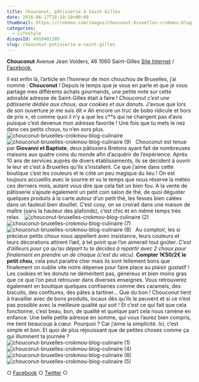 ```yaml
---
title: Chouconut, pâtisserie à Saint-Gilles
date: 2016-06-17T18:10:18+00:00
thumbnail: https://crokmou.com/images/chouconut-bruxelles-crokmou-blog-culinaire-3.jpg
categories:
  - Lifestyle
disqusId: 4918401105
slug: chouconut-patisserie-a-saint-gilles
---
```


**Chouconut**
Avenue Jean Volders, 46
1060 Saint-Gilles
[Site Internet](http://www.chouconut.com/) / [Facebook ](https://www.facebook.com/Chouconut)

Il est enfin là, l’article en l’honneur de mon chouchou de Bruxelles, j’ai nommé : **Chouconut** ! Depuis le temps que je vous en parle et que je vous partage mes différents achats gourmands, une petite note sur cette adorable adresse de Saint-Gilles était à faire ! _Chouconut c’est une pâtisserie dédiée aux choux, aux cookies et aux donuts._ J’avoue que lors de son ouverture je me suis dit « Ah encore un truc de bobo ridicule et hors de prix », et comme quoi il n’y a que les c**s qui ne changent pas d’avis puisque c’est devenue mon adresse favorite ! Une fois que tu mets le nez dans ces petits choux, tu n’en sors plus.   ![chouconut-bruxelles-crokmou-blog-culinaire](https://crokmou.com/images/chouconut-bruxelles-crokmou-blog-culinaire_zawqem.jpg)![chouconut-bruxelles-crokmou-blog-culinaire (9)](https://crokmou.com/images/chouconut-bruxelles-crokmou-blog-culinaire-9_abb6fa.jpg)   Chouconut est tenue par **Giovanni et Baptiste**, deux pâtissiers Bretons ayant fait de nombreuses maisons aux quatre coins du monde afin d’acquérir de l’expérience. Après 10 ans de services auprès de divers établissements, ils se décident à ouvrir le leur et c’est à Bruxelles qu’ils s’installent. Ce que j’aime dans cette boutique c’est les couleurs et le côté un peu magique du lieu ! On est toujours accueillis avec le sourire et vu le temps que nous réserve la météo ces derniers mois, autant vous dire que cela fait un bien fou. A la vente de pâtisserie s’ajoute également un petit coin salon de thé, de quoi déguster quelques produits à la carte autour d’un petit thé, les fesses bien calées dans un fauteuil bien douillet. C’est cosy, on se croirait dans une maison de maître (sans la hauteur des plafonds), c’est chic et en même temps très relax.   ![chouconut-bruxelles-crokmou-blog-culinaire (2)](https://crokmou.com/images/chouconut-bruxelles-crokmou-blog-culinaire-2_jgp5yx.jpg) ![chouconut-bruxelles-crokmou-blog-culinaire (7)](https://crokmou.com/images/chouconut-bruxelles-crokmou-blog-culinaire-7_f16p1w.jpg)![chouconut-bruxelles-crokmou-blog-culinaire (8)](https://crokmou.com/images/chouconut-bruxelles-crokmou-blog-culinaire-8_yl4v2x.jpg)   Au comptoir, les si précieux petits choux nous appellent avec insistance, leurs couleurs et leurs décorations attirent l’œil, à tel point que l’on aimerait tout goûter. _C’est d’ailleurs pour ça qu’au départ tu te décides à repartir avec 2 choux pour finalement en prendre un de chaque (c’est du vécu)_. **Compter 1€50/2€ le petit chou**, cela peut paraitre cher mais ils sont tellement bons que finalement on oublie vite notre dépense pour faire place au plaisir gustatif ! Les cookies et les donuts ne déméritent pas, généreux et bien moins gras que ce que l’on peut retrouver dans diverses enseignes. Vous retrouverez également en boutique quelques confiseries comme des caramels, des biscuits, des confitures, des pâtes à tartiner… Que du bon ! Chouconut tient à travailler avec de bons produits, locaux dès qu’ils le peuvent et si ce n’est pas possible avec la meilleure qualité qui soit ! Et c’est ce qui fait que cela fonctionne, c’est beau, bon, de qualité et quelque part cela nous ramène en enfance. Une belle petite adresse en somme, qui vous l’aurez bien compris, me tient beaucoup à cœur. Pourquoi ? Car j’aime la simplicité. Ici, c’est simple et bon. Et quoi de plus réjouissant que de petites choses comme ça qui illuminent ta journée ?   ![chouconut-bruxelles-crokmou-blog-culinaire (1)](https://crokmou.com/images/chouconut-bruxelles-crokmou-blog-culinaire-1_zk4ykh.jpg) ![chouconut-bruxelles-crokmou-blog-culinaire (4)](https://crokmou.com/images/chouconut-bruxelles-crokmou-blog-culinaire-4_kfmkwc.jpg) ![chouconut-bruxelles-crokmou-blog-culinaire (6)](https://crokmou.com/images/chouconut-bruxelles-crokmou-blog-culinaire-6_qf8h4l.jpg)![chouconut-bruxelles-crokmou-blog-culinaire (5)](https://crokmou.com/images/chouconut-bruxelles-crokmou-blog-culinaire-5_vgfpnv.jpg)

○ [Facebook](https://www.facebook.com/crokmou.blog) ○ [Twitter](https://twitter.com/Crokmou) ○
